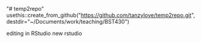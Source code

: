"# temp2repo" 
 usethis::create_from_github("https://github.com/tanzylove/temp2repo.git", destdir="~/Documents/work/teaching/BST430")
 
editing in RStudio
new rstudio 